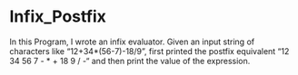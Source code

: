 # Infix_Postfix

In this Program, I wrote an infix evaluator. 
Given an input string of characters like “12+34*(56-7)-18/9”, first printed the postfix equivalent “12 34 56 7 - * + 18 9 / -“ and then print the value of the expression.
